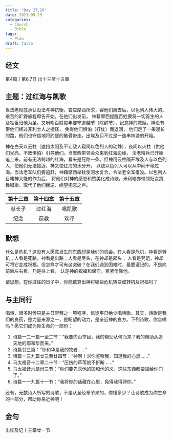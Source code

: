```yaml
---
title: "Day 27,28"
date: 2021-09-25
categories:
  - Church
  - Bible
tags:
  - Plan
draft: false
---
```


## 经文
第4周 / 第6,7日 出十三至十五章

## 主题：过红海与凯歌
当法老彻底承认没法与神抗衡，答应摩西所求，容他们离去后，以色列人伟大的、艰苦的旷野旅程即告开始。在他们出发前，
神藉摩西提醒百姓要将一切首生的人及牲畜归他为圣。又吩咐百姓每年要守逾越节（除酵节），记念神的救赎。神没有带他们经过非利士人之捷径，
免得他们惧怕（打仗）而返回， 他们走了一条漫长的路，他们也守信地将约瑟的骸骨带走。出埃及只不过是一连串神迹的开始。

神在白天以云柱（遮挡太阳及不让敌人窥伺以色列人的动静），夜间以火柱（供他们光亮，不致惧怕）引导他们。当摩西带领会众来到红海边缘，
法老精兵已开始追上来，前有无法跨越的红海，看来是死路一条。但神用云柱隔开埃及人与以色列人，使他们无法接近，神又使红海的水分开，
以致以色列人可以从中间干地过海。当法老军队仍要追赶，神藉摩西举杖使河水复合，令法老全军覆没。以色列人目睹神大能的作为后，
将他们对神的感恩和赞美化成诗歌，米利暗亦带领妇女跳舞唱歌，取代了他们叛逆、绝望抱怨之声。

| 第十三章 | 第十四章 | 第十五章 |
| :----: | :----: | :----: |
| 献长子  | 过红海  | 唱凯歌  |
| 纪念   | 荻救   | 欢呼   |

## 默想
什么是危机？这没有人愿意发生的东西却是我们的机会。在人看是危机，神看是转机；人看是死路，神看是出路；人看是尽头，在神却是起头；
人看是咒诅，神却可将它变成祝福。但怎样才可有这突破？在我们遇到困难时，最要谨记的，不是向前后左右看，乃是往上看，
认定神的祝福和保守，紧紧倚靠他。

请思想，在你过往的日子中，你能数算出神将哪些危机转变成转机及祝福吗？

## 与主同行
唱诗，很多时候只是主日崇拜之一项程序，信徒平日绝少唱诗歌。其实，诗歌是我们的良药，是力量来源之一，是盼望的动力，是亲近神的良方。下列诗歌，你会唱吗？愿它们成为你生命的一部份：
1. 诗篇一二一篇一至二节：“我要向山举目，我的帮助从何而来？我的帮助从造天地的耶和华而来。”
2. 诗篇廿三篇：“耶和华是我的牧者……”
3. 诗篇一三九篇廿三至廿四节：“神啊！求你鉴察我，知道我的心思……”
4. 马太福音十二章二十节：“压伤的芦苇他不折断……”
5. 马太福音六章卅三节：“你们要先求他的国和他的义，这些东西都要加给你们了。”
6. 诗篇一一九篇十一节：“我将你的话藏在心里，免得我得罪你。”

还有，无数诗人所写的诗歌，不是从圣经章节来的，你懂多少？让诗歌成为你生命的一部分，帮助你亲近神吧！

## 金句
出埃及记十三章廿一节

[comment]: <> (## 附录)



